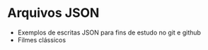 # Arquivos JSON

- Exemplos de escritas JSON para fins de estudo no git e github
- Filmes clássicos
